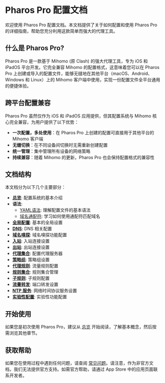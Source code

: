 # Pharos Pro 配置文档

欢迎使用 Pharos Pro 配置文档。本文档提供了关于如何配置和使用 Pharos Pro 的详细指南，帮助您充分利用这款简单而强大的代理工具。

## 什么是 Pharos Pro?

Pharos Pro 是一款基于 Mihomo (原 Clash) 的强大代理工具，专为 iOS 和 iPadOS 平台开发。它完全兼容 Mihomo 的配置格式，这意味着您可以在 Pharos Pro 上创建或导入的配置文件，能够无缝地在其他平台（macOS、Android、Windows 和 Linux）上的 Mihomo 客户端中使用，实现一份配置文件全平台通用的便捷体验。

## 跨平台配置兼容

Pharos Pro 虽然仅作为 iOS 和 iPadOS 应用提供，但其配置系统与 Mihomo 核心完全兼容，为用户提供了以下优势：

- **一次配置，多处使用**：在 Pharos Pro 上创建的配置可直接用于其他平台的 Mihomo 客户端
- **无缝切换**：在不同设备间切换时无需重新创建配置
- **统一管理**：集中管理所有设备的网络策略
- **持续兼容**：随着 Mihomo 的更新，Pharos Pro 也会保持配置格式的兼容性

## 文档结构

本文档分为以下几个主要部分：

- **[总览](/config/)**: 配置系统的基本介绍
- **语法**: 
  - [YAML语法](/config/syntax/yaml): 理解配置文件的基本语法
  - [域名通配符](/config/syntax/wildcards): 学习如何使用通配符匹配域名
- **[全局配置](/config/general)**: 基本的全局设置
- **[DNS](/config/dns)**: DNS 相关配置
- **[域名嗅探](/config/sniffing)**: 域名嗅探功能配置
- **[入站](/config/inbound)**: 入站连接设置
- **[出站](/config/outbound)**: 出站连接设置
- **[代理集合](/config/proxies)**: 配置代理服务器
- **[策略组](/config/proxy-groups)**: 策略组设置
- **[代理规则](/config/rules)**: 流量规则配置
- **[规则集合](/config/rule-sets)**: 规则集合管理
- **[子规则](/config/sub-rules)**: 子规则配置
- **[流量转发](/config/traffic-forward)**: 端口转发设置
- **[NTP 服务](/config/ntp)**: 网络时间协议服务设置
- **[实验性配置](/config/experimental)**: 实验性功能配置

## 开始使用

如果您是初次使用 Pharos Pro，建议从 [总览](/config/) 开始阅读，了解基本概念，然后按需浏览其他章节。

## 获取帮助

如果您在使用过程中遇到任何问题，请查阅 [常见问题](/faq)。请注意，作为非官方文档，我们无法提供官方支持。如需官方帮助，请通过 App Store 中的应用页面联系开发者。
